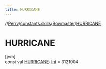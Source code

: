 ```yaml
---
title: HURRICANE
---
```

//[Perry](../../../index.html)/[constants.skills](../index.html)/[Bowmaster](index.html)/[HURRICANE](-h-u-r-r-i-c-a-n-e.html)



# HURRICANE



[jvm]\
const val [HURRICANE](-h-u-r-r-i-c-a-n-e.html): [Int](https://kotlinlang.org/api/latest/jvm/stdlib/kotlin/-int/index.html) = 3121004




